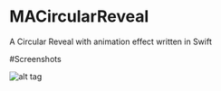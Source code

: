 # MACircularReveal

A Circular Reveal with animation effect written in Swift

#Screenshots

![alt tag](https://imgur.com/gYr95DN.gif)
